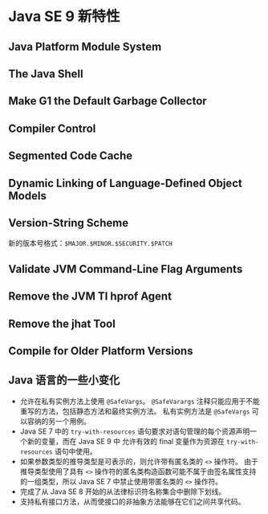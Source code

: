 # Java SE 9 新特性

## Java Platform Module System



## The Java Shell



## Make G1 the Default Garbage Collector



## Compiler Control



## Segmented Code Cache



## Dynamic Linking of Language-Defined Object Models



## Version-String Scheme

新的版本号格式：`$MAJOR.$MINOR.$SECURITY.$PATCH`



## Validate JVM Command-Line Flag Arguments



## Remove the JVM TI hprof Agent



## Remove the jhat Tool



## Compile for Older Platform Versions



## Java 语言的一些小变化

- 允许在私有实例方法上使用 `@SafeVargs`。 `@SafeVarargs` 注释只能应用于不能重写的方法，包括静态方法和最终实例方法。 私有实例方法是 `@SafeVargs` 可以容纳的另一个用例。
-  Java SE 7 中的 `try-with-resources` 语句要求对语句管理的每个资源声明一个新的变量，而在 Java SE 9 中 允许有效的 final 变量作为资源在 `try-with-resources` 语句中使用。
- 如果参数类型的推导类型是可表示的，则允许带有匿名类的 `<>` 操作符。 由于推导类型使用了具有 `<>` 操作符的匿名类构造函数可能不属于由签名属性支持的一组类型，所以  Java SE 7 中禁止使用带匿名类的 `<>` 操作符。
- 完成了从 Java SE 8 开始的从法律标识符名称集合中删除下划线。
- 支持私有接口方法，从而使接口的非抽象方法能够在它们之间共享代码。



